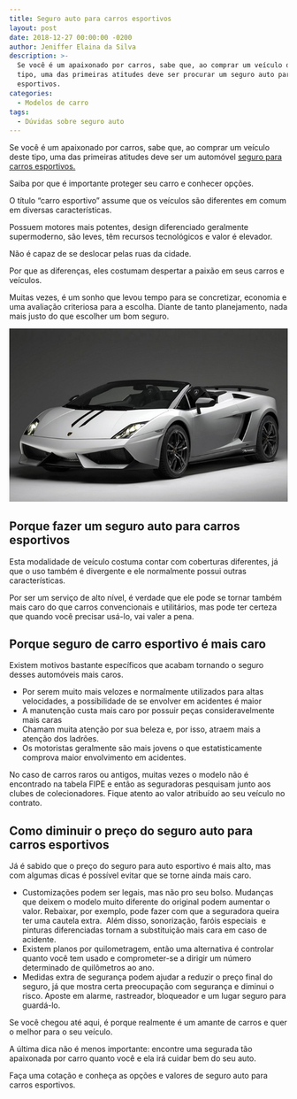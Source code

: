 ```yaml
---
title: Seguro auto para carros esportivos
layout: post
date: 2018-12-27 00:00:00 -0200
author: Jeniffer Elaina da Silva
description: >-
  Se você é um apaixonado por carros, sabe que, ao comprar um veículo deste
  tipo, uma das primeiras atitudes deve ser procurar um seguro auto para carros
  esportivos.
categories:
  - Modelos de carro
tags:
  - Dúvidas sobre seguro auto
---
```


<font style="vertical-align: inherit;"><font style="vertical-align: inherit;">Se voc&ecirc; &eacute; um apaixonado por carros, sabe que, ao comprar um ve&iacute;culo deste tipo, uma das primeiras atitudes deve ser um autom&oacute;vel <a href="https://www.segurodeautomovel.org/seguro-carro-esportivo">seguro para carros esportivos.</a></font></font>

<font style="vertical-align: inherit;"><font style="vertical-align: inherit;"> </font><font style="vertical-align: inherit;"></font></font>

<font style="vertical-align: inherit;"><font style="vertical-align: inherit;">Saiba por que &eacute; importante proteger seu carro e conhecer op&ccedil;&otilde;es.</font></font>

<font style="vertical-align: inherit;"><font style="vertical-align: inherit;">O t&iacute;tulo &ldquo;carro esportivo&rdquo; assume que os ve&iacute;culos s&atilde;o diferentes em comum em diversas caracter&iacute;sticas. </font><font style="vertical-align: inherit;"></font></font>

<font style="vertical-align: inherit;"><font style="vertical-align: inherit;">Possuem motores mais potentes, design diferenciado geralmente supermoderno, s&atilde;o leves, t&ecirc;m recursos tecnol&oacute;gicos e valor &eacute; elevador. </font><font style="vertical-align: inherit;"></font></font>

<font style="vertical-align: inherit;"><font style="vertical-align: inherit;"></font></font>

<font style="vertical-align: inherit;"><font style="vertical-align: inherit;">N&atilde;o &eacute; capaz de se deslocar pelas ruas da cidade.</font></font>

<font style="vertical-align: inherit;"><font style="vertical-align: inherit;">Por que as diferen&ccedil;as, eles costumam despertar a paix&atilde;o em seus carros e ve&iacute;culos. </font><font style="vertical-align: inherit;"></font></font>

<font style="vertical-align: inherit;"><font style="vertical-align: inherit;"></font></font>

<font style="vertical-align: inherit;"><font style="vertical-align: inherit;">Muitas vezes, &eacute; um sonho que levou tempo para se concretizar, economia e uma avalia&ccedil;&atilde;o criteriosa para a escolha. </font><font style="vertical-align: inherit;">Diante de tanto planejamento, nada mais justo do que escolher um bom seguro.</font></font>

![Seguro auto para carros esportivos](/uploads/seguro-auto-para-carros-esportivos.jpg "Seguro auto para carros esportivos")

## Porque fazer um seguro auto para carros esportivos

<font style="vertical-align: inherit;"><font style="vertical-align: inherit;"></font></font>

Esta modalidade de ve&iacute;culo costuma contar com coberturas diferentes, j&aacute; que o uso tamb&eacute;m &eacute; divergente e ele normalmente possui outras caracter&iacute;sticas.

Por ser um servi&ccedil;o de alto n&iacute;vel, &eacute; verdade que ele pode se tornar tamb&eacute;m mais caro do que carros convencionais e utilit&aacute;rios, mas pode ter certeza que quando voc&ecirc; precisar us&aacute;-lo, vai valer a pena.

<font style="vertical-align: inherit;"><font style="vertical-align: inherit;"></font></font>

<font style="vertical-align: inherit;"><font style="vertical-align: inherit;"></font></font>

## Porque seguro de carro esportivo &eacute; mais caro

<font style="vertical-align: inherit;"><font style="vertical-align: inherit;"></font></font>

Existem motivos bastante espec&iacute;ficos que acabam tornando o seguro desses autom&oacute;veis mais caros.

* Por serem muito mais velozes e normalmente utilizados para altas velocidades, a possibilidade de se envolver em acidentes &eacute; maior
* A manuten&ccedil;&atilde;o custa mais caro por possuir pe&ccedil;as consideravelmente mais caras
* Chamam muita aten&ccedil;&atilde;o por sua beleza e, por isso, atraem mais a aten&ccedil;&atilde;o dos ladr&otilde;es.
* Os motoristas geralmente s&atilde;o mais jovens o que estatisticamente comprova maior envolvimento em acidentes.

No caso de carros raros ou antigos, muitas vezes o modelo n&atilde;o &eacute; encontrado na tabela FIPE e ent&atilde;o as seguradoras pesquisam junto aos clubes de colecionadores. Fique atento ao valor atribu&iacute;do ao seu ve&iacute;culo no contrato.

<font style="vertical-align: inherit;"><font style="vertical-align: inherit;"></font></font>

<font style="vertical-align: inherit;"><font style="vertical-align: inherit;"></font></font>

## Como diminuir o pre&ccedil;o do seguro auto para carros esportivos

<font style="vertical-align: inherit;"><font style="vertical-align: inherit;"></font></font>

J&aacute; &eacute; sabido que o pre&ccedil;o do seguro para auto esportivo &eacute; mais alto, mas com algumas dicas &eacute; poss&iacute;vel evitar que se torne ainda mais caro.

* Customiza&ccedil;&otilde;es podem ser legais, mas n&atilde;o pro seu bolso. Mudan&ccedil;as que deixem o modelo muito diferente do original podem aumentar o valor. Rebaixar, por exemplo, pode fazer com que a seguradora queira ter uma cautela extra.&nbsp; Al&eacute;m disso, sonoriza&ccedil;&atilde;o, far&oacute;is especiais&nbsp; e pinturas diferenciadas tornam a substitui&ccedil;&atilde;o mais cara em caso de acidente.
* Existem planos por quilometragem, ent&atilde;o uma alternativa &eacute; controlar quanto voc&ecirc; tem usado e comprometer-se a dirigir um n&uacute;mero determinado de quil&ocirc;metros ao ano.
* Medidas extra de seguran&ccedil;a podem ajudar a reduzir o pre&ccedil;o final do seguro, j&aacute; que mostra certa preocupa&ccedil;&atilde;o com seguran&ccedil;a e diminui o risco. Aposte em alarme, rastreador, bloqueador e um lugar seguro para guard&aacute;-lo.

Se voc&ecirc; chegou at&eacute; aqui, &eacute; porque realmente &eacute; um amante de carros e quer o melhor para o seu ve&iacute;culo.

A &uacute;ltima dica n&atilde;o &eacute; menos importante: encontre uma segurada t&atilde;o apaixonada por carro quanto voc&ecirc; e ela ir&aacute; cuidar bem do seu auto.

Fa&ccedil;a uma cota&ccedil;&atilde;o e conhe&ccedil;a as op&ccedil;&otilde;es e valores de seguro auto para carros esportivos.

<font style="vertical-align: inherit;"><font style="vertical-align: inherit;"></font></font>

<font style="vertical-align: inherit;"><font style="vertical-align: inherit;"></font></font>